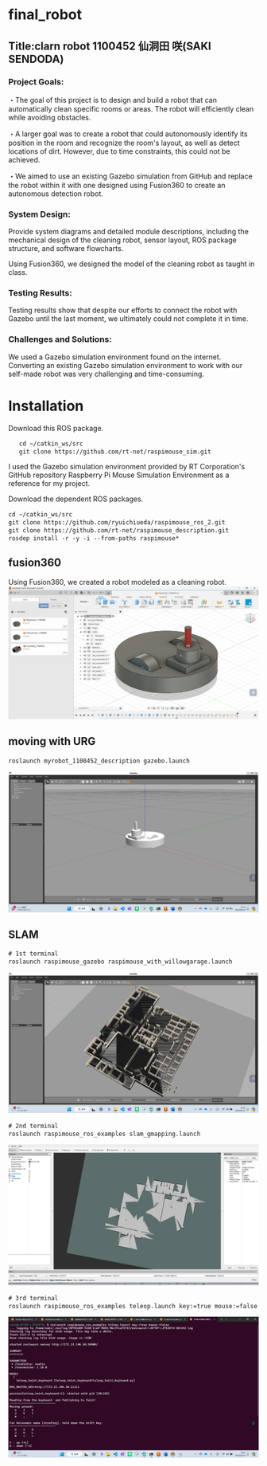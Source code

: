 # final_robot
## Title:clarn robot     1100452 仙洞田 咲(SAKI SENDODA)

### Project Goals:
・The goal of this project is to design and build a robot that can automatically clean specific rooms or areas. The robot will efficiently clean while avoiding obstacles.

・A larger goal was to create a robot that could autonomously identify its position in the room and recognize the room's layout, as well as detect locations of dirt. However, due to time constraints, this could not be achieved.

・We aimed to use an existing Gazebo simulation from GitHub and replace the robot within it with one designed using Fusion360 to create an autonomous detection robot.

### System Design:
Provide system diagrams and detailed module descriptions, including the mechanical design of the cleaning robot, sensor layout, ROS package structure, and software flowcharts.

Using Fusion360, we designed the model of the cleaning robot as taught in class.


### Testing Results:
Testing results show that despite our efforts to connect the robot with Gazebo until the last moment, we ultimately could not complete it in time.


### Challenges and Solutions:

We used a Gazebo simulation environment found on the internet.
Converting an existing Gazebo simulation environment to work with our self-made robot was very challenging and time-consuming.

# Installation
Download this ROS package.
```
   cd ~/catkin_ws/src
   git clone https://github.com/rt-net/raspimouse_sim.git

```
I used the Gazebo simulation environment provided by RT Corporation's GitHub repository Raspberry Pi Mouse Simulation Environment as a reference for my project. 

Download the dependent ROS packages.
```
cd ~/catkin_ws/src
git clone https://github.com/ryuichiueda/raspimouse_ros_2.git
git clone https://github.com/rt-net/raspimouse_description.git
rosdep install -r -y -i --from-paths raspimouse*
```


## fusion360

Using Fusion360, we created a robot modeled as a cleaning robot.
![](messageImage_1719213936142.jpg)

## moving with URG
```
roslaunch myrobot_1100452_description gazebo.launch
```
![](./messageImage_1719205852679.jpg)

## SLAM
```
# 1st terminal
roslaunch raspimouse_gazebo raspimouse_with_willowgarage.launch
```
![](messageImage_1719215211154.jpg)

```
# 2nd terminal
roslaunch raspimouse_ros_examples slam_gmapping.launch
```
![](messageImage_1719217825656.jpg)

```
# 3rd terminal
roslaunch raspimouse_ros_examples teleop.launch key:=true mouse:=false
```
![](messageImage_1719221678069.jpg)


